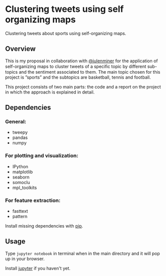 # Clustering tweets using self organizing maps
Clustering tweets about sports using self-organizing maps.

## Overview
This is my proposal in collaboration with [@julenminer](https://github.com/julenminer) for the application of self-organizing maps to cluster tweets of a speciﬁc topic by different sub-topics and the sentiment associated to them. The main topic chosen for this project is ”sports” and the subtopics are basketball, tennis and football. 

This project consists of two main parts: the code and a report on the project in which the approach is explained in detail.

## Dependencies

### General:
* tweepy
* pandas
* numpy

### For plotting and visualization:
* IPython
* matplotlib
* seaborn
* somoclu
* mpl_toolkits

### For feature extraction:
* fasttext
* pattern

Install missing dependencies with [pip](https://pip.pypa.io/en/stable/). 

## Usage

Type `jupyter notebook` in terminal when in the main directory and it will pop up in your browser.

Install [jupyter](http://jupyter.readthedocs.io/en/latest/install.html) if you haven't yet.